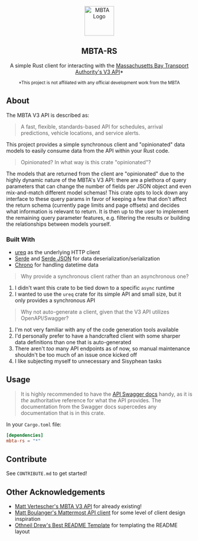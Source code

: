<!-- PROJECT LOGO -->
<div align="center">
<img src="https://upload.wikimedia.org/wikipedia/commons/thumb/6/64/MBTA.svg/1200px-MBTA.svg.png" alt="MBTA Logo" width="80" height="80">
<h2>MBTA-RS</h2>
<p>A simple Rust client for interacting with the <a href="https://www.mbta.com/developers/v3-api">Massachusetts Bay Transport Authority's V3 API</a>*</p>
<small>*This project is not affiliated with any official development work from the MBTA</small>
</div>

<!-- ABOUT THE PROJECT -->
## About

The MBTA V3 API is described as: 

> A fast, flexible, standards-based API for schedules, arrival predictions, vehicle locations, and service alerts.

This project provides a simple synchronous client and "opinionated" data models to easily consume data from the API within your Rust code.

> Opinionated? In what way is this crate "opinionated"?

The models that are returned from the client are "opinionated" due to the highly dynamic nature of the MBTA's V3 API: there are a plethora of query parameters that can change the number of fields per JSON object and even mix-and-match different model schemas! This crate opts to lock down any interface to these query params in favor of keeping a few that don't affect the return schema (currently page limits and page offsets) and decides what information is relevant to return. It is then up to the user to implement the remaining query parameter features, e.g. filtering the results or building the relationships between models yourself.

### Built With

- [ureq](https://crates.io/crates/ureq) as the underlying HTTP client
- [Serde](https://crates.io/crates/serde) and [Serde JSON](https://crates.io/crates/serde_json) for data deserialization/serialization
- [Chrono](https://crates.io/crates/chrono) for handling datetime data

> Why provide a synchronous client rather than an asynchronous one?

1. I didn't want this crate to be tied down to a specific `async` runtime
2. I wanted to use the `ureq` crate for its simple API and small size, but it only provides a synchronous API

> Why not auto-generate a client, given that the V3 API utilizes OpenAPI/Swagger?

1. I'm not very familiar with any of the code generation tools available
2. I'd personally prefer to have a handcrafted client with some sharper data definitions than one that is auto-generated
3. There aren't *too* many API endpoints as of now, so manual maintenance shouldn't be too much of an issue once kicked off
4. I like subjecting myself to unnecessary and Sisyphean tasks

<!-- USAGE -->
## Usage

> It is highly recommended to have the [API Swagger docs](https://api-v3.mbta.com/docs/swagger/index.html) handy, as it is *the* authoritative reference for what the API provides. The documentation from the Swagger docs supercedes any documentation that is in this crate.

In your `Cargo.toml` file:
```toml
[dependencies]
mbta-rs = "*"
```

<!-- CONTRIBUTE -->

## Contribute

See `CONTRIBUTE.md` to get started!

<!-- OTHER ACKNOWLEDGEMENTS -->
## Other Acknowledgements

- [Matt Vertescher's MBTA V3 API](https://github.com/mvertescher/mbta-v3-swagger-api-client-rs) for already existing! 
- [Matt Boulanger's Mattermost API client](https://crates.io/crates/mattermost_api) for some level of client design inspiration
- [Othneil Drew's Best README Template](https://github.com/othneildrew/Best-README-Template) for templating the README layout
